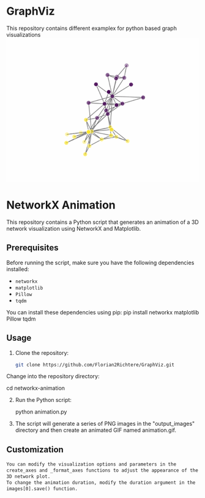 # GraphViz
This repository contains different examplex for python based graph visualizations
![Graph](Graphs/animation.gif?raw=true)
# NetworkX Animation

This repository contains a Python script that generates an animation of a 3D network visualization using NetworkX and Matplotlib.

## Prerequisites

Before running the script, make sure you have the following dependencies installed:

- `networkx`
- `matplotlib`
- `Pillow`
- `tqdm`

You can install these dependencies using pip:
pip install networkx matplotlib Pillow tqdm


## Usage

1. Clone the repository:

   ```bash
   git clone https://github.com/Florian2Richtere/GraphViz.git

Change into the repository directory:

   cd networkx-animation

2. Run the Python script:
   
   python animation.py

4. The script will generate a series of PNG images in the "output_images" directory and then create an animated GIF named animation.gif.

## Customization

    You can modify the visualization options and parameters in the create_axes and _format_axes functions to adjust the appearance of the 3D network plot.
    To change the animation duration, modify the duration argument in the images[0].save() function.




